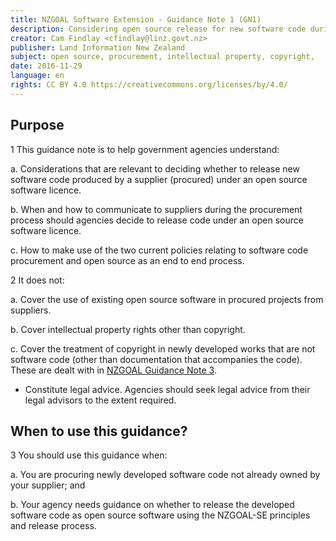 ```yaml
---
title: NZGOAL Software Extension - Guidance Note 1 (GN1)
description: Considering open source release for new software code during a government ICT procurement.
creator: Cam Findlay <cfindlay@linz.govt.nz>
publisher: Land Information New Zealand
subject: open source, procurement, intellectual property, copyright,
date: 2016-11-29
language: en
rights: CC BY 4.0 https://creativecommons.org/licenses/by/4.0/
---
```


## Purpose
1 This guidance note is to help government agencies understand:

 a. Considerations that are relevant to deciding whether to release new
    software code produced by a supplier (procured) under an open source
    software licence.

 b. When and how to communicate to suppliers during the procurement
    process should agencies decide to release code under an open source
    software licence.

 c. How to make use of the two current policies relating to software
    code procurement and open source as an end to end process.

2 It does not:

 a. Cover the use of existing open source software in procured projects
    from suppliers.

 b. Cover intellectual property rights other than copyright.

 c. Cover the treatment of copyright in newly developed works that are
    not software code (other than documentation that accompanies
    the code). These are dealt with in [NZGOAL Guidance Note
    3](https://www.ict.govt.nz/guidance-and-resources/open-government/new-zealand-government-open-access-and-licensing-nzgoal-framework/nzgoal-guidance-notes/nzgoal-guidance-note-3/).

-   Constitute legal advice. Agencies should seek legal advice from
    their legal advisors to the extent required.

## When to use this guidance?
3 You should use this guidance when:

 a.  You are procuring newly developed software code not already owned by
    your supplier; and

 b.  Your agency needs guidance on whether to release the developed
    software code as open source software using the NZGOAL-SE principles
    and release process.
